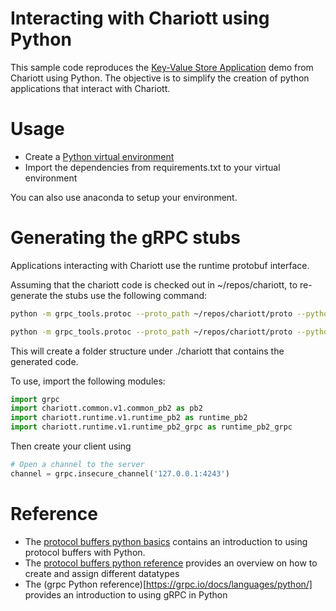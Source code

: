 # Interacting with Chariott using Python

This sample code reproduces the [Key-Value Store Application](https://github.com/eclipse/chariott/blob/main/examples/applications/kv-app/README.md) demo from Chariott using Python.
The objective is to simplify the creation of python applications that interact with Chariott.



# Usage
- Create a [Python virtual environment](https://docs.python.org/3/library/venv.html#:~:text=A%20virtual%20environment%20is%20a%20Python%20environment%20such,is%20installed%20as%20part%20of%20your%20operating%20system.)
- Import the dependencies from requirements.txt to your virtual environment

You can also use anaconda to setup your environment.

# Generating the gRPC stubs

Applications interacting with Chariott use the runtime protobuf interface. 

Assuming that the chariott code is checked out in ~/repos/chariott, to re-generate the stubs use the following command:

``` bash
python -m grpc_tools.protoc --proto_path ~/repos/chariott/proto --python_out=. --grpc_python_out=. ~/repos/chariott/proto/chariott/common/v1/common.proto

python -m grpc_tools.protoc --proto_path ~/repos/chariott/proto --python_out=. --grpc_python_out=. ~/repos/chariott/proto/chariott/runtime/v1/runtime.proto
```

This will create a folder structure under ./chariott that contains the generated code.

To use, import the following modules:

``` python
import grpc
import chariott.common.v1.common_pb2 as pb2
import chariott.runtime.v1.runtime_pb2 as runtime_pb2
import chariott.runtime.v1.runtime_pb2_grpc as runtime_pb2_grpc
```

Then create your client using

``` python
# Open a channel to the server
channel = grpc.insecure_channel('127.0.0.1:4243')
```

# Reference

- The [protocol buffers python basics](https://developers.google.com/protocol-buffers/docs/pythontutorial) contains an introduction to using protocol buffers with Python.
- The [protocol buffers python reference](https://developers.google.com/protocol-buffers/docs/reference/python-generated) provides an overview on how to create and assign different datatypes
- The (grpc Python reference)[https://grpc.io/docs/languages/python/] provides an introduction to using gRPC in Python
